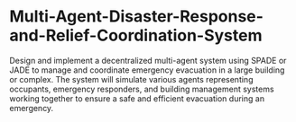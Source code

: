 # Multi-Agent-Disaster-Response-and-Relief-Coordination-System

Design and implement a decentralized multi-agent system using SPADE or JADE to manage and coordinate emergency evacuation in a large building or complex. The system will simulate various agents representing occupants, emergency responders, and building management systems working together to ensure a safe and efficient evacuation during an emergency.
